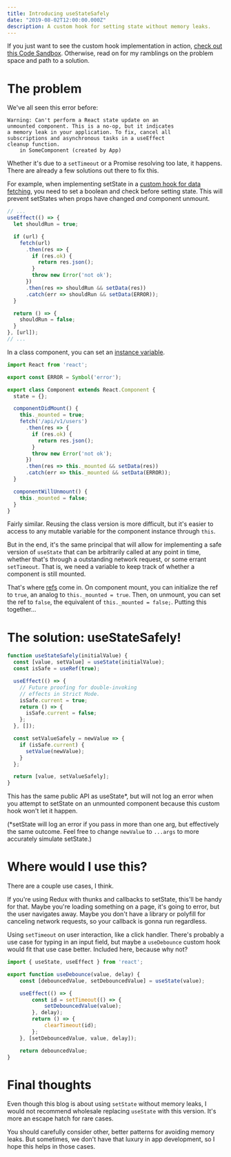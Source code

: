 ```yaml
---
title: Introducing useStateSafely
date: "2019-08-02T12:00:00.000Z"
description: A custom hook for setting state without memory leaks.
---
```


If you just want to see the custom hook implementation in action, [check out this Code Sandbox](https://codesandbox.io/embed/ecstatic-hooks-nd0ky). Otherwise, read on for my ramblings on the problem space and path to a solution.

# The problem

We've all seen this error before:

```
Warning: Can't perform a React state update on an
unmounted component. This is a no-op, but it indicates
a memory leak in your application. To fix, cancel all
subscriptions and asynchronous tasks in a useEffect
cleanup function.
    in SomeComponent (created by App)
```

Whether it's due to a `setTimeout` or a Promise resolving too late, it happens. There are already a few solutions out there to fix this.

For example, when implementing setState in a [custom hook for data fetching](https://jeffchheng.github.io/brains-base/2019-06-12-data-fetching-with-hooks/), you need to set a boolean and check before setting state. This will prevent setStates when props have changed _and_ component unmount.

```javascript
// ...
useEffect(() => {
  let shouldRun = true;

  if (url) {
    fetch(url)
      .then(res => {
        if (res.ok) {
          return res.json();
        }
        throw new Error('not ok');
      })
      .then(res => shouldRun && setData(res))
      .catch(err => shouldRun && setData(ERROR));
  }

  return () => {
    shouldRun = false;
  }
}, [url]);
// ...
```

In a class component, you can set an [instance variable](https://reactjs.org/blog/2015/12/16/ismounted-antipattern.html).

```javascript
import React from 'react';

export const ERROR = Symbol('error');

export class Component extends React.Component {
  state = {};

  componentDidMount() {
    this._mounted = true;
    fetch('/api/v1/users')
      .then(res => {
        if (res.ok) {
          return res.json();
        }
        throw new Error('not ok');
      })
      .then(res => this._mounted && setData(res))
      .catch(err => this._mounted && setData(ERROR));
  }

  componentWillUnmount() {
    this._mounted = false;
  }
}
```

Fairly similar. Reusing the class version is more difficult, but it's easier to access to any mutable variable for the component instance through `this`.

But in the end, it's the same principal that will allow for implementing a safe version of `useState` that can be arbitrarily called at any point in time, whether that's through a outstanding network request, or some errant `setTimeout`. That is, we need a variable to keep track of whether a component is still mounted.

That's where [refs](https://reactjs.org/docs/hooks-faq.html#is-there-something-like-instance-variables) come in. On component mount, you can initialize the ref to `true`, an analog to `this._mounted = true`. Then, on unmount, you can set the ref to `false`, the equivalent of `this._mounted = false;`. Putting this together...

# The solution: useStateSafely!

```javascript
function useStateSafely(initialValue) {
  const [value, setValue] = useState(initialValue);
  const isSafe = useRef(true);

  useEffect(() => {
    // Future proofing for double-invoking
    // effects in Strict Mode.
    isSafe.current = true;
    return () => {
      isSafe.current = false;
    };
  }, []);

  const setValueSafely = newValue => {
    if (isSafe.current) {
      setValue(newValue);
    }
  };

  return [value, setValueSafely];
}
```

This has the same public API as useState*, but will not log an error when you attempt to setState on an unmounted component because this custom hook won't let it happen.

(*setState will log an error if you pass in more than one arg, but effectively the same outcome. Feel free to change `newValue` to `...args` to more accurately simulate setState.)

# Where would I use this?

There are a couple use cases, I think.

If you're using Redux with thunks and callbacks to setState, this'll be handy for that. Maybe you're loading something on a page, it's going to error, but the user navigates away. Maybe you don't have a library or polyfill for canceling network requests, so your callback is gonna run regardless.

Using `setTimeout` on user interaction, like a click handler. There's probably a use case for typing in an input field, but maybe a `useDebounce` custom hook would fit that use case better. Included here, because why not?

```javascript
import { useState, useEffect } from 'react';

export function useDebounce(value, delay) {
	const [debouncedValue, setDebouncedValue] = useState(value);

	useEffect(() => {
		const id = setTimeout(() => {
			setDebouncedValue(value);
		}, delay);
		return () => {
			clearTimeout(id);
		};
	}, [setDebouncedValue, value, delay]);

	return debouncedValue;
}
```

# Final thoughts

Even though this blog is about using `setState` without memory leaks, I would not recommend wholesale replacing `useState` with this version. It's more an escape hatch for rare cases.

You should carefully consider other, better patterns for avoiding memory leaks. But sometimes, we don't have that luxury in app development, so I hope this helps in those cases.
